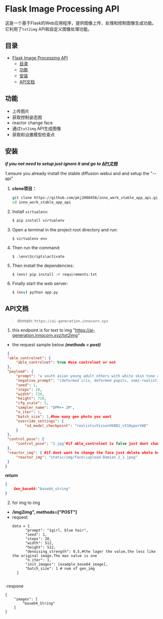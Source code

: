 # Flask Image Processing API

这是一个基于Flask的Web应用程序，提供图像上传、处理和控制图像生成功能。它利用了`txt2img` API和自定义图像处理功能。

## 目录

- [Flask Image Processing API](#flask-image-processing-api)
  - [目录](#目录)
  - [功能](#功能)
  - [安装](#安装)
  - [API文档](#api文档)

## 功能

- 上传图片
- 获取控制姿态图
- reactor change face
- 通过`txt2img` API生成图像
- 获取和设置模型检查点


## 安装
***if you not need to setup just ignore it and go to [API文档](#api文档)***

1.ensure you already install the stable diffusion webui and and setup the "--api"

1. **clone项目：**

   ```bash
   git clone https://github.com/pkj2008456/inno_work_stable_app_api.git
   cd inno_work_stable_app_api
   ```
2. Install `virtualenv`:
    ```bash
    $ pip install virtualenv
    ```
3. Open a terminal in the project root directory and run:
    ```
    $ virtualenv env
    ```
4. Then run the command:
    ```
    $ .\env\Scripts\activate
    ```
5. Then install the dependencies:
    ```
    $ (env) pip install -r requirements.txt
    ```
6. Finally start the web server:
    ```bash
    $ (env) python app.py   
    ```
## API文档
>domain: `https://ai-generation.innocorn.xyz`

1. this endpoint is for text to img "https://ai-generation.innocorn.xyz/txt2img"
-   the request sample below 
      ***(methods = post)***
   ```json
    {
    "able_controlnet": {
        "able_controlnet": true #use controlnet or not
    },
    "payload": {
        "prompt": "a south asian young adult others with white skin tone and an plus size body type, wearing a bohemian navy shirt dress leggings and white shoes, accessorized with a necklace,with long brown hair",
        "negative_prompt": "(deformed iris, deformed pupils, semi-realistic, cgi, 3d, render, sketch, cartoon, drawing, anime, mutated hands and fingers:1.4),(deformed, distorted, disfigured:1.3),poorly drawn,bad anatomy,wrong anatomy,extra limb,missing limb,floating limbs,disconnected limbs,mutation,mutated,ugly,disgusting,amputation,watermark text,",
        "seed": 1,
        "steps": 20,
        "width": 720,
        "height": 720,
        "cfg_scale": 5,
        "sampler_name": "DPM++ 2M",
        "n_iter": 1,
        "batch_size": 1,#how many gen photo you want
        "override_settings": {
            "sd_model_checkpoint": "realisticVisionV60B1_v51HyperVAE"
        }
    },
    "control_pose": {
        "control_pose": "2.jpg"#if able_controlnet is false just dont change it
    },
    "reactor_img": { #if dont want to change the face just delete whole key
        "reactor_img": "static/img/face\\upload-Damian_2_1.jpeg"
    }
}
```
***return***
```json
{
    Gen_base64:"base64_string"
}
```
2. for img to img
- **/img2img", methods=["POST"]**
- request
  ```
  data = {
        "prompt": "1girl, blue hair",
        "seed": 1,
        "steps": 20,
        "width": 512,
        "height": 512,
        "denoising_strength": 0.5,#the lager the value,the less like the original image.The max value is one
        "n_iter": 1,
        "init_images": [example_base64_image],
        "batch_size": 1 # num of gen_img
    }
    ```
    ```
-respone
```
{
    "images": [
        "base64_String"
    ]
}
```


   




